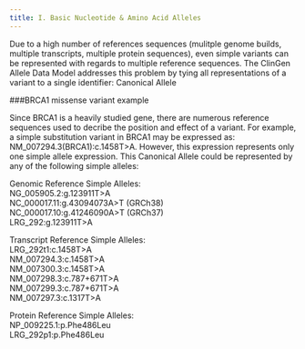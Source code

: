 ```yaml
---
title: I. Basic Nucleotide & Amino Acid Alleles
---
```


Due to a high number of references sequences (mulitple genome builds, multiple transcripts, multiple protein sequences), even simple variants can be represented with regards to multiple reference sequences. The ClinGen Allele Data Model addresses this problem by tying all representations of a variant to a single identifier: Canonical Allele  

###BRCA1 missense variant example

Since BRCA1 is a heavily studied gene, there are numerous reference sequences used to decribe the position and effect of a variant. 
For example, a simple substitution variant in BRCA1 may be expressed as: NM_007294.3(BRCA1):c.1458T>A. However, this expression represents only one simple allele expression. This Canonical Allele could be represented by any of the following simple alleles:

Genomic Reference Simple Alleles:  
  NG_005905.2:g.123911T>A  
  NC_000017.11:g.43094073A>T (GRCh38)  
  NC_000017.10:g.41246090A>T (GRCh37)  
  LRG_292:g.123911T>A

Transcript Reference Simple Alleles:  
LRG_292t1:c.1458T>A  
NM_007294.3:c.1458T>A  
NM_007300.3:c.1458T>A  
NM_007298.3:c.787+671T>A  
NM_007299.3:c.787+671T>A  
NM_007297.3:c.1317T>A

Protein Reference Simple Alleles:  
NP_009225.1:p.Phe486Leu  
LRG_292p1:p.Phe486Leu
